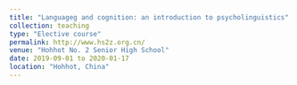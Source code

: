 ```yaml
---
title: "Languageg and cognition: an introduction to psycholinguistics"
collection: teaching
type: "Elective course"
permalink: http://www.hs2z.org.cn/
venue: "Hohhot No. 2 Senior High School"
date: 2019-09-01 to 2020-01-17
location: "Hohhot, China"
---
```

